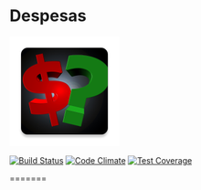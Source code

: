 # Despesas
<a name="Despesas">[<img src="https://github.com/luankevinferreira/expenses/blob/master/app/src/main/res/mipmap-xxxhdpi/ic_launcher.png" />](https://play.google.com/store/apps/details?id=luankevinferreira.expenses)</a>

[![Build Status](https://travis-ci.org/luankevinferreira/expenses.svg?branch=master)](https://travis-ci.org/luankevinferreira/expenses)
[![Code Climate](https://codeclimate.com/github/luankevinferreira/expenses/badges/gpa.svg)](https://codeclimate.com/github/luankevinferreira/expenses)
[![Test Coverage](https://codeclimate.com/github/luankevinferreira/expenses/badges/coverage.svg)](https://codeclimate.com/github/luankevinferreira/expenses/coverage)

=======
